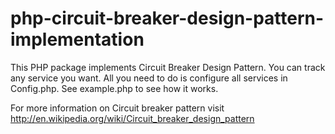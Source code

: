 php-circuit-breaker-design-pattern-implementation
=================================================

This PHP package implements Circuit Breaker Design Pattern. You can track any service you want.
All you need to do is configure all services in Config.php. See example.php to see how it works.

For more information on Circuit breaker pattern visit http://en.wikipedia.org/wiki/Circuit_breaker_design_pattern
